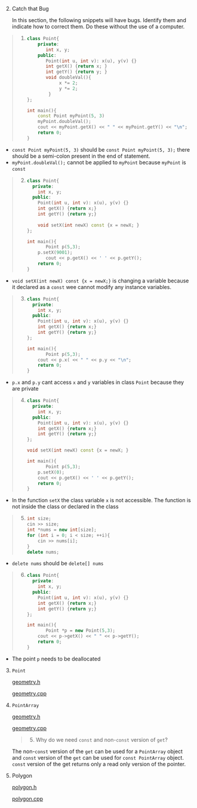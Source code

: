 2. Catch that Bug

   In this section, the following snippets will have bugs. Identify them and indicate how to correct them. Do these without the use of a computer.

> 1. ```cpp
>    class Point{
>        private: 
>        	int x, y;
>        public:
>        	Point(int u, int v): x(u), y(v) {}
>        	int getX() {return x; }
>        	int getY() {return y; }
>        	void doubleVal(){
>                x *= 2;
>                y *= 2;
>            }
>    };
>    
>    int main(){
>        const Point myPoint(5, 3)
>        myPoint.doubleVal();
>        cout << myPoint.getX() << " " << myPoint.getY() << "\n";
>        return 0;
>    }
>    ```

- `const Point myPoint(5, 3)` should be `const Point myPoint(5, 3);` there should be a semi-colon present in the end of statement.
- `myPoint.doubleVal();` cannot be applied to `myPoint` because `myPoint` is `const`

> 2. ```cpp
>    class Point{
>      private:
>        int x, y;
>      public:
>        Point(int u, int v): x(u), y(v) {}
>        int getX() {return x;}
>        int getY() {return y;}
>        
>        void setX(int newX) const {x = newX; }
>    };
>    
>    int main(){
>       	Point p(5,3);
>        p.setX(9001);
>        	cout << p.getX() << ' ' << p.getY();
>        return 0;
>    }
>    ```

- `void setX(int newX) const {x = newX;}` is changing a variable because it declared as a `const` wee cannot modify any instance variables.

> 3. ```cpp
>    class Point{
>      private:
>        int x, y;
>      public:
>        Point(int u, int v): x(u), y(v) {}
>        int getX() {return x;}
>        int getY() {return y;}
>    };
>    
>    int main(){
>       	Point p(5,3);
>        cout << p.x( << " " << p.y << "\n";
>        return 0;
>    }
>    ```

- `p.x` and `p.y` cant access `x` and `y` variables in class `Point` because they are private

> 4. ```cpp
>    class Point{
>      private:
>        int x, y;
>      public:
>        Point(int u, int v): x(u), y(v) {}
>        int getX() {return x;}
>        int getY() {return y;}
>    };
>    
>    void setX(int newX) const {x = newX; }
>    
>    int main(){
>       	Point p(5,3);
>        p.setX(0);
>        cout << p.getX() << ' ' << p.getY();
>        return 0;
>    }
>    ```

- In the function `setX` the class variable `x` is not accessible. The function is not inside the class or declared in the class

> 5. ```cpp
>    int size;
>    cin >> size;
>    int *nums = new int[size];
>    for (int i = 0; i < size; ++i){
>        cin >> nums[i];
>    }
>    delete nums;
>    ```

- `delete nums` should be `delete[] nums`

> 6. ```cpp
>    class Point{
>      private:
>        int x, y;
>      public:
>        Point(int u, int v): x(u), y(v) {}
>        int getX() {return x;}
>        int getY() {return y;}
>    };
>    
>    int main(){
>       	Point *p = new Point(5,3);
>        cout << p->getX() << " " << p->getY();
>        return 0;
>    }
>    ```

- The point `p` needs to be deallocated

3. `Point`

   [geometry.h](codeps3/geometry.h)

   [geometry.cpp](codeps3/geometry.cpp)

4. `PointArray`

   [geometry.h](codeps3/geometry.h)

   [geometry.cpp](codeps3/geometry.cpp)

   > 5. Why do we need `const` and non-`const` version of `get`?

   The non-`const` version of the `get` can be used for a `PointArray` object and `const` version of the `get` can be used for `const PointArray` object. `const` version of the get returns only a read only version of the pointer. 

5. Polygon

   [polygon.h](codeps3/polygon.h)

   [polygon.cpp](codeps3/polygon.cpp)